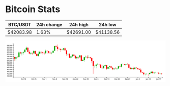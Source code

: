 # Bitcoin Stats

BTC/USDT|24h change|24h high|24h low|
|---|---|---|---|
|$42083.98|1.63%|$42691.00|$41138.56|

<img src="./chart.svg">
